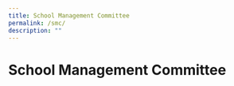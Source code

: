 ```yaml
---
title: School Management Committee
permalink: /smc/
description: ""
---
```

School Management Committee
===========================